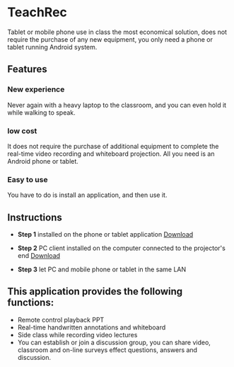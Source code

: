 # TeachRec
Tablet or mobile phone use in class the most economical solution, does not require the purchase of any new equipment, you only need a phone or tablet running Android system.

## Features
### New experience
Never again with a heavy laptop to the classroom, and you can even hold it while walking to speak.

### low cost
It does not require the purchase of additional equipment to complete the real-time video recording and whiteboard projection. All you need is an Android phone or tablet.

### Easy to use
You have to do is install an application, and then use it.

## Instructions
* **Step 1** installed on the phone or tablet application [Download](https://play.google.com/store/apps/details?id=com.alei.teachrec)

* **Step 2** PC client installed on the computer connected to the projector's end [Download](http://download.teachrec.com/pc-installer.exe)

* **Step 3** let PC and mobile phone or tablet in the same LAN

## This application provides the following functions:
* Remote control playback PPT
* Real-time handwritten annotations and whiteboard
* Side class while recording video lectures
* You can establish or join a discussion group, you can share video, classroom and on-line surveys effect questions, answers and discussion.